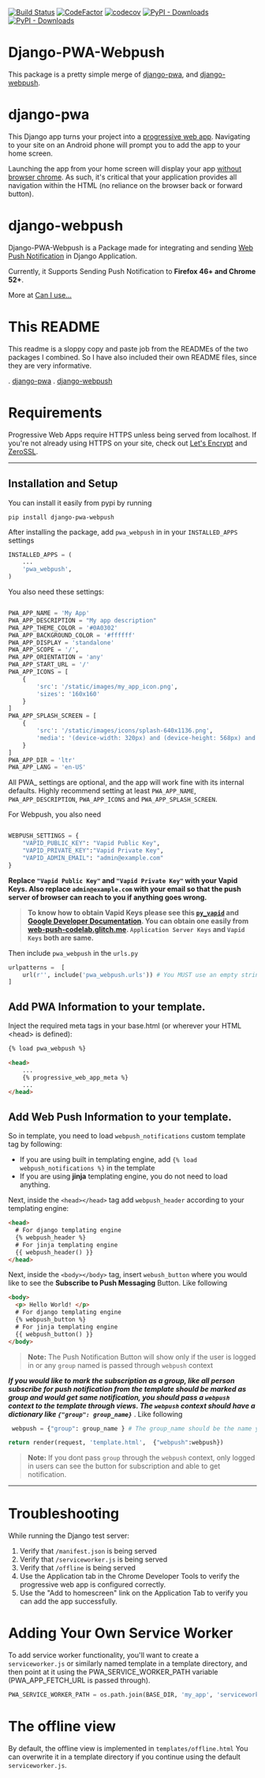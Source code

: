[![Build Status](https://travis-ci.org/avryhof/django-pwa-webpush.svg)](https://travis-ci.org/avryhof/django-pwa-webpush)
[![CodeFactor](https://www.codefactor.io/repository/github/avryhof/django-pwa-webpush/badge)](https://www.codefactor.io/repository/github/avryhof/django-pwa-webpush)
[![codecov](https://codecov.io/gh/avryhof/django-pwa-webpush/branch/master/graph/badge.svg)](https://codecov.io/gh/avryhof/django-pwa-webpush)
[![PyPI - Downloads](https://img.shields.io/pypi/v/django-pwa-webpush.svg)](https://pypi.org/project/django-pwa-webpush)
[![PyPI - Downloads](https://img.shields.io/pypi/djversions/django-pwa-webpush.svg)](https://pypi.org/project/django-pwa-webpush)


Django-PWA-Webpush
===================

This package is a pretty simple merge of [django-pwa](https://github.com/silviolleite/django-pwa), and [django-webpush](https://github.com/safwanrahman/django-webpush).

django-pwa
=====
This Django app turns your project into a [progressive web app](https://developers.google.com/web/progressive-web-apps/).  Navigating to your site on an Android phone will prompt you to add the app to your home screen.

Launching the app from your home screen will display your app [without browser chrome](https://github.com/silviolleite/django-pwa/raw/master/images/screenshot2.png).  As such, it's critical that your application provides all navigation within the HTML (no reliance on the browser back or forward button).

django-webpush
=====
Django-PWA-Webpush is a Package made for integrating and sending [Web Push Notification](https://developer.mozilla.org/en/docs/Web/API/Push_API) in Django Application.

Currently, it Supports Sending Push Notification to **Firefox 46+ and Chrome 52+**.

More at [Can I use...](https://caniuse.com/#feat=push-api)

This README
=====
This readme is a sloppy copy and paste job from the READMEs of the two packages I combined. So I have also included their own README files, since they are very informative.

. [django-pwa](https://github.com/avryhof/django-pwa-webpush/DJANGO-PWA-README.md)
. [django-webpush](https://github.com/avryhof/django-pwa-webpush/DJANGO-WEBPUSH-README.md)


Requirements
=====
Progressive Web Apps require HTTPS unless being served from localhost.  If you're not already using HTTPS on your site, check out [Let's Encrypt](https://letsencrypt.org/) and [ZeroSSL](https://zerossl.com/).

----------
Installation and Setup
-------------

You can install it easily from pypi by running

    pip install django-pwa-webpush

After installing the package, add `pwa_webpush` in in your `INSTALLED_APPS` settings

```python
INSTALLED_APPS = (
    ...
    'pwa_webpush',
)
```

You also need these settings:

```python

PWA_APP_NAME = 'My App'
PWA_APP_DESCRIPTION = "My app description"
PWA_APP_THEME_COLOR = '#0A0302'
PWA_APP_BACKGROUND_COLOR = '#ffffff'
PWA_APP_DISPLAY = 'standalone'
PWA_APP_SCOPE = '/',
PWA_APP_ORIENTATION = 'any'
PWA_APP_START_URL = '/'
PWA_APP_ICONS = [
    {
        'src': '/static/images/my_app_icon.png',
        'sizes': '160x160'
    }
]
PWA_APP_SPLASH_SCREEN = [
    {
        'src': '/static/images/icons/splash-640x1136.png',
        'media': '(device-width: 320px) and (device-height: 568px) and (-webkit-device-pixel-ratio: 2)'
    }
]
PWA_APP_DIR = 'ltr'
PWA_APP_LANG = 'en-US'

```

All PWA_ settings are optional, and the app will work fine with its internal defaults.  Highly recommend setting at least `PWA_APP_NAME`, `PWA_APP_DESCRIPTION`, `PWA_APP_ICONS` and `PWA_APP_SPLASH_SCREEN`.

For Webpush, you also need

```python

WEBPUSH_SETTINGS = {
    "VAPID_PUBLIC_KEY": "Vapid Public Key",
    "VAPID_PRIVATE_KEY":"Vapid Private Key",
    "VAPID_ADMIN_EMAIL": "admin@example.com"
}
```
**Replace ``"Vapid Public Key"`` and ``"Vapid Private Key"`` with your Vapid Keys. Also replace ``admin@example.com`` with your email so that the push server of browser can reach to you if anything goes wrong.**

> **To know how to obtain Vapid Keys please see this [`py_vapid`](https://github.com/web-push-libs/vapid/tree/master/python) and [Google Developer Documentation](https://developers.google.com/web/fundamentals/push-notifications/subscribing-a-user#how_to_create_application_server_keys). You can obtain one easily from [web-push-codelab.glitch.me](https://web-push-codelab.glitch.me/). ``Application Server Keys`` and ``Vapid Keys`` both are same.**

Then include `pwa_webpush` in the `urls.py`

```python
urlpatterns =  [
    url(r'', include('pwa_webpush.urls')) # You MUST use an empty string as the URL prefix
]
```

Add PWA Information to your template.
-------------------
Inject the required meta tags in your base.html (or wherever your HTML &lt;head&gt; is defined):
```html
{% load pwa_webpush %}

<head>
    ...
    {% progressive_web_app_meta %}
    ...
</head>
```

Add Web Push Information to your template.
-------------------

So in template, you need to load `webpush_notifications` custom template tag by following:
- If you are using built in templating engine, add `{% load webpush_notifications %}` in the template
- If you are using **jinja** templating engine, you do not need to load anything.

Next, inside the `<head></head>` tag add `webpush_header` according to your templating engine:

```html
<head>
  # For django templating engine
  {% webpush_header %}
  # For jinja templating engine
  {{ webpush_header() }}
</head>
```
Next, inside the `<body></body>` tag, insert `webush_button` where you would like to see the **Subscribe to Push Messaging** Button. Like following

```html
<body>
  <p> Hello World! </p>
  # For django templating engine
  {% webpush_button %}
  # For jinja templating engine
  {{ webpush_button() }}
</body>
```

 >**Note:** The Push Notification Button will show only if the user is logged in or any `group` named is passed through `webpush` context

 ***If you would like to mark the subscription as a group, like all person subscribe for push notification from the template should be marked as group and would get same notification, you should pass a `webpush` context to the template through views. The `webpush` context should have a dictionary like `{"group": group_name}`*** . Like following

```python
 webpush = {"group": group_name } # The group_name should be the name you would define.

return render(request, 'template.html',  {"webpush":webpush})
```
> **Note:** If you dont pass `group` through the `webpush` context, only logged in users can see the button for subscription and able to get notification.

----------

Troubleshooting
=====
While running the Django test server:

1. Verify that `/manifest.json` is being served
1. Verify that `/serviceworker.js` is being served
1. Verify that `/offline` is being served
1. Use the Application tab in the Chrome Developer Tools to verify the progressive web app is configured correctly.
1. Use the "Add to homescreen" link on the Application Tab to verify you can add the app successfully.

Adding Your Own Service Worker
=====
To add service worker functionality, you'll want to create a `serviceworker.js` or similarly named template in a template directory, and then point at it using the PWA_SERVICE_WORKER_PATH variable (PWA_APP_FETCH_URL is passed through).

```python
PWA_SERVICE_WORKER_PATH = os.path.join(BASE_DIR, 'my_app', 'serviceworker.js')

```

The offline view
=====
By default, the offline view is implemented in `templates/offline.html`
You can overwrite it in a template directory if you continue using the default `serviceworker.js`.


